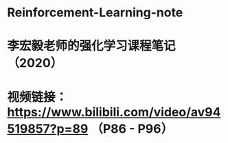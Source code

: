# Reinforcement-Learning-note

# 李宏毅老师的强化学习课程笔记 （2020）
# 视频链接：https://www.bilibili.com/video/av94519857?p=89  （P86 - P96）
